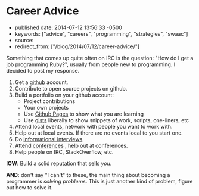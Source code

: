 # Career Advice

- published date: 2014-07-12 13:56:33 -0500
- keywords: ["advice", "careers", "programming", "strategies", "swaac"]
- source: 
- redirect_from: ["/blog/2014/07/12/career-advice/"]


Something that comes up quite often on IRC is the question: "How do I get a job programming Ruby?", usually from people new to programming. I decided to post my response.

1. Get a [github][github] account.
2. Contribute to open source projects on github.
3. Build a portfolio on your github account:
    * Project contributions
    * Your own projects
    * Use [Github Pages][ghpages] to show what you are learning
    * Use [gists][gist] liberally to show snippets of work, scripts, one-liners, etc
4. Attend local events, network with people you want to work with.
5. Help out at local events. If there are no events local to you start one.
6. Do [informational interviews][infointerview].
7. Attend [conferences][conferences] , help out at conferences.
8. Help people on IRC, StackOverflow, etc.

**IOW**: Build a solid reputation that sells *you*.

**AND**: don't say "I can't" to these, the main thing about becoming a programmer is *solving problems*. This is just another kind of problem, figure out how to solve it.

[github]: https://github.com "Github"
[ghpages]: https://pages.github.com "Github Pages"
[gist]: https://gist.github.com "Gists: Snippets to share and collaborate"
[infointerview]: https://duckduckgo.com/?q=informational+interviewing "explore the options of a new career or job beforehand"
[conferences]: http://rubyconferences.org/ "Lists of ruby conferences around the world"
